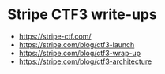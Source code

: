 # Stripe CTF3 write-ups

* <https://stripe-ctf.com/>
* <https://stripe.com/blog/ctf3-launch>
* <https://stripe.com/blog/ctf3-wrap-up>
* <https://stripe.com/blog/ctf3-architecture>
